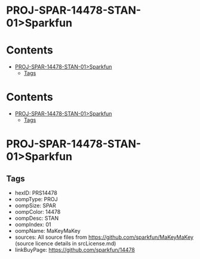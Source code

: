 
PROJ-SPAR-14478-STAN-01>Sparkfun
================================

Contents
========

* [PROJ-SPAR-14478-STAN-01>Sparkfun](#proj-spar-14478-stan-01sparkfun)
	* [Tags](#tags)

Contents
========

* [PROJ-SPAR-14478-STAN-01>Sparkfun](#proj-spar-14478-stan-01sparkfun)
	* [Tags](#tags)

# PROJ-SPAR-14478-STAN-01>Sparkfun

## Tags

- hexID: PRS14478
- oompType: PROJ
- oompSize: SPAR
- oompColor: 14478
- oompDesc: STAN
- oompIndex: 01
- oompName: MaKeyMaKey
- sources: All source files from https://github.com/sparkfun/MaKeyMaKey (source licence details in srcLicense.md)
- linkBuyPage: https://github.com/sparkfun/14478
